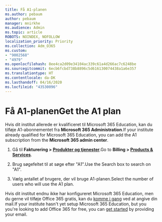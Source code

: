 ```yaml
---
title: Få A1-planen
ms.author: pebaum
author: pebaum
manager: mnirkhe
ms.audience: Admin
ms.topic: article
ROBOTS: NOINDEX, NOFOLLOW
localization_priority: Priority
ms.collection: Adm_O365
ms.custom:
- "9002568"
- "4979"
ms.openlocfilehash: 8ee4ca2d09e34104ac339c61a4d266ac7c6248be
ms.sourcegitcommit: 6ecb6fcbd738b8896c5d616130074438a1a6e357
ms.translationtype: HT
ms.contentlocale: da-DK
ms.lasthandoff: 04/16/2020
ms.locfileid: "43530096"
---
```

# <a name="get-the-a1-plan"></a><span data-ttu-id="fae3f-102">Få A1-planen</span><span class="sxs-lookup"><span data-stu-id="fae3f-102">Get the A1 plan</span></span>

<span data-ttu-id="fae3f-103">Hvis dit institut allerede er kvalificeret til Microsoft 365 Education, kan du tilføje A1-abonnementet fra **Microsoft 365 Administration**.</span><span class="sxs-lookup"><span data-stu-id="fae3f-103">If your institute already qualified for Microsoft 365 Education, you can add the A1 subscription from the **Microsoft 365 admin center**.</span></span> 

1. <span data-ttu-id="fae3f-104">Gå til **Fakturering > [Produkter og tjenester](https://go.microsoft.com/fwlink/p/?linkid=868433)**.</span><span class="sxs-lookup"><span data-stu-id="fae3f-104">Go to **Billing > [Products & Services](https://go.microsoft.com/fwlink/p/?linkid=868433)**.</span></span>

2. <span data-ttu-id="fae3f-105">Brug søgefeltet til at søge efter "A1".</span><span class="sxs-lookup"><span data-stu-id="fae3f-105">Use the Search box to search on "A1".</span></span>

3. <span data-ttu-id="fae3f-106">Vælg antallet af brugere, der vil bruge A1-planen.</span><span class="sxs-lookup"><span data-stu-id="fae3f-106">Select the number of users who will use the A1 plan.</span></span>

<span data-ttu-id="fae3f-107">Hvis dit institut endnu ikke har konfigureret Microsoft 365 Education, men du gerne vil tilføje Office 365 gratis, kan du [komme i gang](https://www.microsoft.com/education/products/office) ved at angive din mail.</span><span class="sxs-lookup"><span data-stu-id="fae3f-107">If your institute hasn't yet setup Microsoft 365 Education, but you you're looking to add Office 365 for free, you can [get started](https://www.microsoft.com/education/products/office) by providing your email.</span></span> 
